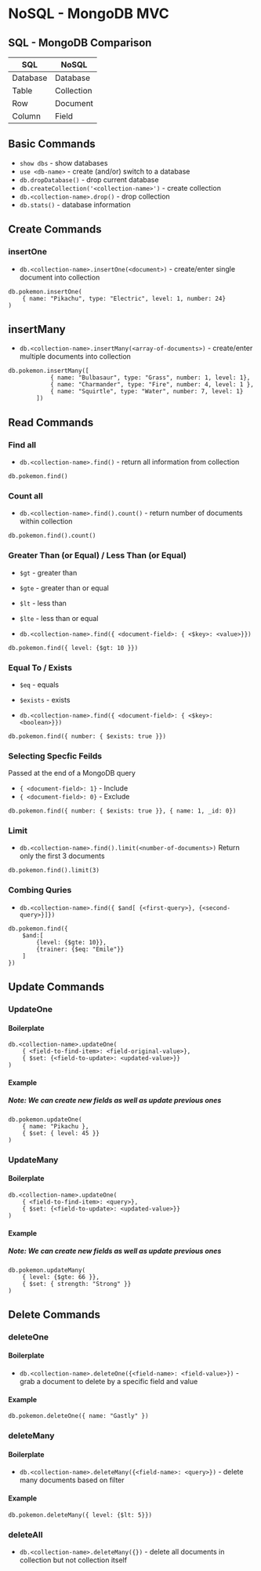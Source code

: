 # NoSQL - MongoDB MVC

## SQL - MongoDB Comparison

SQL | NoSQL 
--- | --- 
Database | Database 
Table | Collection 
Row | Document
Column | Field

## Basic Commands
- `show dbs` - show databases
- `use <db-name>` - create (and/or) switch to a database
- `db.dropDatabase()` - drop current database
- `db.createCollection('<collection-name>')` - create collection
- `db.<collection-name>.drop()` - drop collection
- `db.stats()` - database information


## Create Commands
### insertOne
- `db.<collection-name>.insertOne(<document>)` - create/enter single document into collection
```
db.pokemon.insertOne(
    { name: "Pikachu", type: "Electric", level: 1, number: 24}
)
```
## insertMany
- `db.<collection-name>.insertMany(<array-of-documents>)` - create/enter multiple documents into collection 
```
db.pokemon.insertMany([
            { name: "Bulbasaur", type: "Grass", number: 1, level: 1},
            { name: "Charmander", type: "Fire", number: 4, level: 1 },
            { name: "Squirtle", type: "Water", number: 7, level: 1}
        ])
```


## Read Commands
### Find all
- `db.<collection-name>.find()` - return all information from collection
```
db.pokemon.find()
```

### Count all
- `db.<collection-name>.find().count()` - return number of documents within collection
```
db.pokemon.find().count()
```

### Greater Than (or Equal) / Less Than (or Equal)
- `$gt` - greater than
- `$gte` - greater than or equal
- `$lt` - less than
- `$lte` - less than or equal

- `db.<collection-name>.find({ <document-field>: { <$key>: <value>}})`
```
db.pokemon.find({ level: {$gt: 10 }})
```

### Equal To / Exists
- `$eq` - equals
- `$exists` - exists 

- `db.<collection-name>.find({ <document-field>: { <$key>: <boolean>}})`
```
db.pokemon.find({ number: { $exists: true }})
```

### Selecting Specfic Feilds 
Passed at the end of a MongoDB query
- `{ <document-field>: 1}` - Include
- `{ <document-field>: 0}` - Exclude
```
db.pokemon.find({ number: { $exists: true }}, { name: 1, _id: 0})
```

### Limit
- `db.<collection-name>.find().limit(<number-of-documents>)`
Return only the first 3 documents
```
db.pokemon.find().limit(3)
```

### Combing Quries
- `db.<collection-name>.find({ $and[ {<first-query>}, {<second-query>}]})`
```
db.pokemon.find({
    $and:[
        {level: {$gte: 10}},
        {trainer: {$eq: "Emile"}}
    ]
})
```



## Update Commands

### UpdateOne
#### Boilerplate
```
db.<collection-name>.updateOne(
    { <field-to-find-item>: <field-original-value>},
    { $set: {<field-to-update>: <updated-value>}}
)
```
#### Example
##### Note: We can create new fields as well as update previous ones
```
db.pokemon.updateOne(
    { name: "Pikachu },
    { $set: { level: 45 }}
)
```


### UpdateMany
#### Boilerplate
```
db.<collection-name>.updateOne(
    { <field-to-find-item>: <query>},
    { $set: {<field-to-update>: <updated-value>}}
)
```
#### Example
##### Note: We can create new fields as well as update previous ones
```
db.pokemon.updateMany(
    { level: {$gte: 66 }},
    { $set: { strength: "Strong" }}
)
```




## Delete Commands

### deleteOne
#### Boilerplate
- `db.<collection-name>.deleteOne({<field-name>: <field-value>})` - grab a document to delete by a specific field and value

#### Example
```
db.pokemon.deleteOne({ name: "Gastly" })
```

### deleteMany
#### Boilerplate
- `db.<collection-name>.deleteMany({<field-name>: <query>})` - delete many documents based on filter
#### Example
```
db.pokemon.deleteMany({ level: {$lt: 5}})
```

### deleteAll
- `db.<collection-name>.deleteMany({})` - delete all documents in collection but not collection itself

